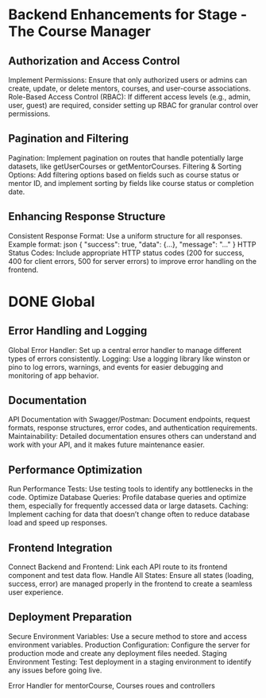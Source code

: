 # Backend Enhancements for Stage - The Course Manager

## Authorization and Access Control

Implement Permissions:
Ensure that only authorized users or admins can create, update, or delete mentors, courses, and user-course associations.
Role-Based Access Control (RBAC):
If different access levels (e.g., admin, user, guest) are required, consider setting up RBAC for granular control over permissions.

## Pagination and Filtering

Pagination:
Implement pagination on routes that handle potentially large datasets, like getUserCourses or getMentorCourses.
Filtering & Sorting Options:
Add filtering options based on fields such as course status or mentor ID, and implement sorting by fields like course status or completion date.

## Enhancing Response Structure

Consistent Response Format:
Use a uniform structure for all responses. Example format:
json
{
"success": true,
"data": {...},
"message": "..."
}
HTTP Status Codes:
Include appropriate HTTP status codes (200 for success, 400 for client errors, 500 for server errors) to improve error handling on the frontend.

# DONE Global

## Error Handling and Logging

Global Error Handler:
Set up a central error handler to manage different types of errors consistently.
Logging:
Use a logging library like winston or pino to log errors, warnings, and events for easier debugging and monitoring of app behavior.

## Documentation

API Documentation with Swagger/Postman:
Document endpoints, request formats, response structures, error codes, and authentication requirements.
Maintainability:
Detailed documentation ensures others can understand and work with your API, and it makes future maintenance easier.

## Performance Optimization

Run Performance Tests:
Use testing tools to identify any bottlenecks in the code.
Optimize Database Queries:
Profile database queries and optimize them, especially for frequently accessed data or large datasets.
Caching:
Implement caching for data that doesn’t change often to reduce database load and speed up responses.

## Frontend Integration

Connect Backend and Frontend:
Link each API route to its frontend component and test data flow.
Handle All States:
Ensure all states (loading, success, error) are managed properly in the frontend to create a seamless user experience.

## Deployment Preparation

Secure Environment Variables:
Use a secure method to store and access environment variables.
Production Configuration:
Configure the server for production mode and create any deployment files needed.
Staging Environment Testing:
Test deployment in a staging environment to identify any issues before going live.

<!-- TODO -->

Error Handler for mentorCourse, Courses roues and controllers
